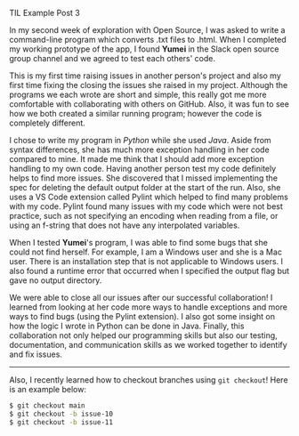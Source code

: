 TIL Example Post 3

In my second week of exploration with Open Source, I was asked to write a command-line program which converts .txt files to .html. When I completed my working prototype of the app, I found **Yumei** in the Slack open source group channel and we agreed to test each others' code.

This is my first time raising issues in another person's project and also my first time fixing the closing the issues she raised in my project. Although the programs we each wrote are short and simple, this really got me more comfortable with collaborating with others on GitHub. Also, it was fun to see how we both created a similar running program; however the code is completely different.

I chose to write my program in *Python* while she used *Java*. Aside from syntax differences, she has much more exception handling in her code compared to mine. It made me think that I should add more exception handling to my own code. Having another person test my code definitely helps to find more issues. She discovered that I missed implementing the spec for deleting the default output folder at the start of the run. Also, she uses a VS Code extension called Pylint which helped to find many problems with my code. Pylint found many issues with my code which were not best practice, such as not specifying an encoding when reading from a file, or using an f-string that does not have any interpolated variables.

When I tested **Yumei**'s program, I was able to find some bugs that she could not find herself. For example, I am a Windows user and she is a Mac user. There is an installation step that is not applicable to Windows users. I also found a runtime error that occurred when I specified the output flag but gave no output directory.

We were able to close all our issues after our successful collaboration! I learned from looking at her code more ways to handle exceptions and more ways to find bugs (using the Pylint extension). I also got some insight on how the logic I wrote in Python can be done in Java. Finally, this collaboration not only helped our programming skills but also our testing, documentation, and communication skills as we worked together to identify and fix issues.

---

Also, I recently learned how to checkout branches using `git checkout`! Here is an example below:

```sh
$ git checkout main
$ git checkout -b issue-10
$ git checkout -b issue-11
```